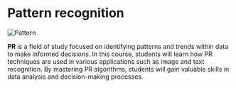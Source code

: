 # Pattern recognition 
![Pattern](PatternRecognition/PR1.JPG)

**PR** is a field of study focused on identifying patterns and trends within data to make informed decisions.
In this course, students will learn how PR techniques are used in various applications such as image and text recognition. By mastering PR algorithms, students will gain valuable skills in data analysis and decision-making processes.

